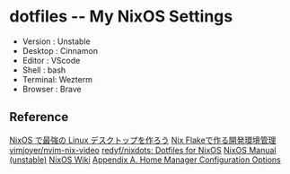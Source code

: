 # dotfiles -- My NixOS Settings

- Version : Unstable
- Desktop : Cinnamon
- Editor : VScode
- Shell : bash
- Terminal: Wezterm
- Browser : Brave

## Reference

[NixOS で最強の Linux デスクトップを作ろう](https://zenn.dev/asa1984/articles/nixos-is-the-best)
[Nix Flakeで作る開発環境管理](https://zenn.dev/stmn_inc/articles/create-environment-to-nix-flake)
[vimjoyer/nvim-nix-video](https://github.com/vimjoyer/nvim-nix-video/tree/main)
[redyf/nixdots: Dotfiles for NixOS](https://github.com/redyf/nixdots)
[NixOS Manual (unstable)](https://nixos.org/manual/nixos/unstable/)
[NixOS Wiki](https://nixos.wiki/wiki/Main_Page)
[Appendix A. Home Manager Configuration Options](https://nix-community.github.io/home-manager/options.xhtml)
